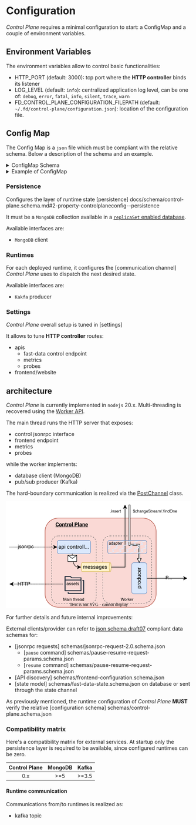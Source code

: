# Configuration

_Control Plane_ requires a minimal configuration to start: a ConfigMap and a couple of environment variables.

## Environment Variables

The environment variables allow to control basic functionalities:

- HTTP_PORT (default: 3000): tcp port where the **HTTP controller** binds its listener
- LOG_LEVEL (default: `info`): centralized application log level, can be one of: `debug`, `error`, `fatal`, `info`, `silent`, `trace`, `warn`
- FD_CONTROL_PLANE_CONFIGURATION_FILEPATH (default: `~/.fd/control-plane/configuration.json`): location of the configuration file.

## Config Map

The Config Map is a `json` file which must be compliant with the relative schema. Below a description of the schema and an example.

<details><summary>ConfigMap Schema</summary>
<p>
```
code here
```
</p>
</details>

<details><summary>Example of ConfigMap</summary>
<p>
```
code here
```
</p>
</details>

### Persistence

Configures the layer of runtime state [persistence]
docs/schema/control-plane.schema.md#2-property-controlplaneconfig--persistence

It must be a `MongoDB` collection available in a [`replicaSet` enabled database](https://www.mongodb.com/docs/manual/replication/).

Available interfaces are:

- `MongoDB` client

### Runtimes

For each deployed runtime, it configures the [communication channel]
_Control Plane_ uses to dispatch the next desired state.

Available interfaces are:

- `Kakfa` producer

### Settings

_Control Plane_ overall setup is tuned in [settings]

It allows to tune **HTTP controller** routes:

- apis
  - fast-data control endpoint
  - metrics
  - probes
- frontend/website

## architecture

_Control Plane_ is currently implemented in `nodejs` 20.x. Multi-threading is recovered using
the [Worker API](https://nodejs.org/docs/latest-v20.x/api/worker_threads.html).

The main thread runs the HTTP server that exposes:

- control jsonrpc interface
- frontend endpoint
- metrics
- probes

while the worker implements:

- database client (MongoDB)
- pub/sub producer (Kafka)

The hard-boundary communication is realized via the [PostChannel](src/lib/post-channel.ts)
class.

![internals control plane](img/internals.v0.svg)

For further details and future internal improvements:

<!-- - an adapter must extend [FastDataBaseAdapter](src/adapters/base.ts)
- a state channel producer must implement [SendChannel](src/channels/state/types.ts)
- messages in PostChannel must be [WorkerMessages](src/types/index.d.ts) -->

External clients/provider can refer to [json schema draft07](http://json-schema.org/draft-07/schema)
compliant data schemas for:

- [jsonrpc requests] schemas/jsonrpc-request-2.0.schema.json
  - [`pause` command] schemas/pause-resume-request-params.schema.json
  - [`resume` command] schemas/pause-resume-request-params.schema.json
- [API discovery] schemas/frontend-configuration.schema.json
- [state model] schemas/fast-data-state.schema.json on database or sent through the state channel

As previously mentioned, the runtime configuration of _Control Plane_ **MUST** verify
the relative [configuration schema] schemas/control-plane.schema.json

### Compatibility matrix

Here's a compatibility matrix for external services. At startup only the persistence layer is
required to be available, since configured runtimes can be zero.

| Control Plane | MongoDB | Kafka |
|:-------------:|:-------:|:-----:|
|      0.x      |  >=5    | >=3.5 |

#### Runtime communication

Communications from/to runtimes is realized as:

- kafka topic